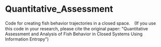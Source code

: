 # Quantitative_Assessment
Code for creating fish behavior trajectories in a closed space.　(If you use this code in your research, please cite the original paper: "Quantitative Assessment and Analysis of Fish Behavior in Closed Systems Using Information Entropy")
